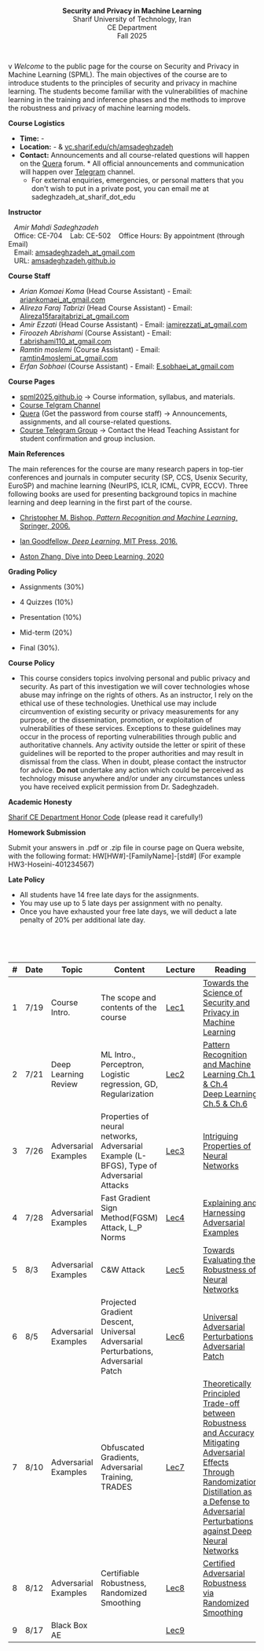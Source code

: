 <center><b>Security and Privacy in Machine Learning</b></center>
<center>Sharif University of Technology, Iran</center>
<center>CE Department</center>
<center>Fall 2025</center>


&nbsp;&nbsp;&nbsp;

v
_Welcome_ to the public page for the course on Security and Privacy in Machine Learning (SPML). The main objectives of the course are to introduce students to the principles of security and privacy in machine learning. The students become familiar with the vulnerabilities of machine learning in the training and inference phases and the methods to improve the robustness and privacy of machine learning models.



**Course Logistics**

   * **Time:** -
   * **Location:** - & [vc.sharif.edu/ch/amsadeghzadeh](https://vc.sharif.edu/ch/amsadeghzadeh)
   * **Contact:** Announcements and all course-related questions will happen on the [Quera](https://quera.org/course/add_to_course/course/23877/) forum. 
    * All official announcements and communication will happen over [Telegram](https://t.me/SPML2025) channel.
     * For external enquiries, emergencies, or personal matters that you don't wish to put in a private post, you can email me at sadeghzadeh_at_sharif_dot_edu



**Instructor**

&nbsp;&nbsp;&nbsp;_Amir Mahdi Sadeghzadeh_  
&nbsp;&nbsp;&nbsp;Office: CE-704
&nbsp;&nbsp;&nbsp;Lab: CE-502
&nbsp;&nbsp;&nbsp;Office Hours: By appointment (through Email)  
&nbsp;&nbsp;&nbsp;Email: [amsadeghzadeh_at_gmail.com](mailto:amsadeghzadeh@gmail.com)  
&nbsp;&nbsp;&nbsp;URL: [amsadeghzadeh.github.io](https://amsadeghzadeh.github.io)  



**Course Staff**

* _Arian Komaei Koma_ (Head Course Assistant) - Email: [ariankomaei_at_gmail.com](mailto:ariankomaei@gmail.com)
* _Alireza Faraj Tabrizi_ (Head Course Assistant) - Email: [Alireza15farajtabrizi_at_gmail.com](mailto:Alireza15farajtabrizi@gmail.com)
* _Amir Ezzati_ (Head Course Assistant) - Email: [iamirezzati_at_gmail.com](mailto:iamirezzati@gmail.com)
* _Firoozeh Abrishami_ (Course Assistant) - Email: [f.abrishami110_at_gmail.com](mailto:f.abrishami110@gmail.com)
* _Ramtin moslemi_ (Course Assistant) - Email: [ramtin4moslemi_at_gmail.com](mailto:ramtin4moslemi@gmail.com)
* _Erfan Sobhaei_ (Course Assistant) - Email: [E.sobhaei_at_gmail.com](mailto:E.sobhaei@gmail.com)





**Course Pages** 

* [spml2025.github.io](spml2025.github.io) -> Course information, syllabus, and materials.
* [Course Telgram Channel](https://t.me/SPML2025)
* [Quera](https://quera.org/course/add_to_course/course/23877/) (Get the password from course staff) -> Announcements, assignments, and all course-related questions.
* [Course Telegram Group](https://t.me/kp_gfe) -> Contact the Head Teaching Assistant for student confirmation and group inclusion.


**Main References** 

The main references for the course are many research papers in top-tier conferences and journals in computer security (SP, CCS, Usenix Security, EuroSP) and machine learning (NeurIPS, ICLR, ICML, CVPR, ECCV). Three following books are used for presenting background topics in machine learning and deep learning in
the first part of the course.

-   [Christopher M. Bishop, *Pattern Recognition and Machine Learning*,
    Springer,
    2006.](http://users.isr.ist.utl.pt/~wurmd/Livros/school/Bishop%20-%20Pattern%20Recognition%20And%20Machine%20Learning%20-%20Springer%20%202006.pdf)

-   [Ian Goodfellow, *Deep Learning*, MIT Press,
    2016.](https://www.deeplearningbook.org/)

-   [Aston Zhang, Dive into Deep Learning, 2020 ](http://d2l.ai/)



**Grading Policy**

- Assignments (30%) 

- 4 Quizzes (10%)

- Presentation (10%)

- Mid-term (20%)

- Final (30%).



**Course Policy**

-   This course considers topics involving personal and public privacy
    and security. As part of this investigation we will cover
    technologies whose abuse may infringe on the rights of others. As an
    instructor, I rely on the ethical use of these technologies.
    Unethical use may include circumvention of existing security or
    privacy measurements for any purpose, or the dissemination,
    promotion, or exploitation of vulnerabilities of these services.
    Exceptions to these guidelines may occur in the process of reporting
    vulnerabilities through public and authoritative channels. Any
    activity outside the letter or spirit of these guidelines will be
    reported to the proper authorities and may result in dismissal from
    the class. When in doubt, please contact the instructor for advice. **Do not**
    undertake any action which could be perceived as technology misuse
    anywhere and/or under any circumstances unless you have received
    explicit permission from Dr. Sadeghzadeh.



**Academic Honesty** 

[Sharif CE Department Honor Code](https://wiki.ce.sharif.edu/%D8%A2%DB%8C%DB%8C%D9%86_%D9%86%D8%A7%D9%85%D9%87/%D8%A2%D8%AF%D8%A7%D8%A8_%D9%86%D8%A7%D9%85%D9%87_%D8%A7%D9%86%D8%AC%D8%A7%D9%85_%D8%AA%D9%85%D8%B1%DB%8C%D9%86_%D9%87%D8%A7%DB%8C_%D8%AF%D8%B1%D8%B3%DB%8C) (please read it carefully!)



**Homework Submission**

Submit your answers in .pdf or .zip file in course page on Quera website, with the following format:
HW[HW#]-[FamilyName]-[std#] (For example HW3-Hoseini-401234567)



**Late Policy**

* All students have 14 free late days for the assignments.
* You may use up to 5 late days per assignment with no penalty.
* Once you have exhausted your free late days, we will deduct a late penalty of 20% per additional late day.


&nbsp;&nbsp;&nbsp;

&nbsp;&nbsp;&nbsp;


| # | Date  | Topic             | Content                                    | Lecture | Reading                                                                                                                                                                                                                                                                               | HWs | Quiz
|---|-------|-------------------|--------------------------------------------|---------|---------------------------------------------------------------------------------------------------------------------------------------------------------------------------------------------------------------------------------------------------------------------------------------|------|------|
| 1 | 7/19 | Course Intro.     | The scope and contents of the course       | [Lec1](https://github.com/spml2025/spml2025.github.io/raw/main/Lectures/Lec1.pdf)    | [Towards the Science of Security and Privacy in Machine Learning](https://arxiv.org/abs/1611.03814)                 |          |                                                                                                                                                 |     |
| 2 | 7/21 | Deep Learning Review     | ML Intro., Perceptron, Logistic regression, GD, Regularization       | [Lec2](https://github.com/spml2025/spml2025.github.io/raw/main/Lectures/Lec2.pdf)    | [Pattern Recognition and Machine Learning Ch.1 & Ch.4](http://users.isr.ist.utl.pt/~wurmd/Livros/school/Bishop\%20-\%20Pattern\%20Recognition\%20And\%20Machine\%20Learning\%20-\%20Springer\%20\%202006.pdf) <br> [Deep Learning Ch.5 & Ch.6](https://www.deeplearningbook.org/)                                                                                                                                                                          |     |
| 3 | 7/26 | Adversarial Examples     | Properties of neural networks, Adversarial Example (L-BFGS), Type of Adversarial Attacks            | [Lec3](https://github.com/spml2025/spml2025.github.io/raw/main/Lectures/Lec3.pdf)    |  [Intriguing Properties of Neural Networks](https://arxiv.org/abs/1312.6199)                 |     |
| 4 | 7/28 | Adversarial Examples    | Fast Gradient Sign Method(FGSM) Attack, L_P Norms         | [Lec4](https://github.com/spml2025/spml2025.github.io/raw/main/Lectures/Lec4.pdf)    | [Explaining and Harnessing Adversarial Examples](https://arxiv.org/abs/1412.6572)     |                                                                               |     |
| 5 | 8/3 | Adversarial Examples             |  C&W Attack                      | [Lec5](https://github.com/spml2025/spml2025.github.io/raw/main/Lectures/Lec5.pdf)   | [Towards Evaluating the Robustness of Neural Networks](https://arxiv.org/abs/1608.04644) |     | 
| 6 | 8/5  | Adversarial Examples             |   Projected Gradient Descent, Universal Adversarial Perturbations, Adversarial Patch                           | [Lec6](https://github.com/spml2025/spml2025.github.io/raw/main/Lectures/Lec6.pdf)   |      [Universal Adversarial Perturbations](https://arxiv.org/abs/1610.08401) <br> [Adversarial Patch](https://arxiv.org/abs/1712.09665)              |      |  
| 7 | 8/10 | Adversarial Examples             |Obfuscated Gradients, Adversarial Training, TRADES                        | [Lec7](https://github.com/spml2025/spml2025.github.io/raw/main/Lectures/Lec7.pdf)   |   [Theoretically Principled Trade-off between Robustness and Accuracy](https://arxiv.org/abs/1901.08573)  <br>   [Mitigating Adversarial Effects Through Randomization](https://arxiv.org/abs/1711.01991) <br> [Distillation as a Defense to Adversarial Perturbations against Deep Neural Networks](https://arxiv.org/abs/1511.04508)|    | 
| 8 | 8/12 | Adversarial Examples              | Certifiable Robustness, Randomized Smoothing                       | [Lec8](https://github.com/spml2025/spml2025.github.io/raw/main/Lectures/Lec8.pdf)   |[Certified Adversarial Robustness via Randomized Smoothing](https://arxiv.org/abs/1902.02918)|    |
| 9 | 8/17 | Black Box AE             |                       | [Lec9](https://github.com/spml2025/spml2025.github.io/raw/main/Lectures/Lec9.pdf)   |                                                                   |    |